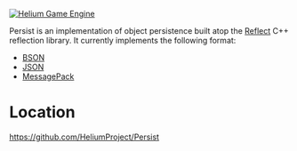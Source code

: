<a href="http://heliumproject.org/">![Helium Game Engine](https://raw.github.com/HeliumProject/Helium/master/Data/Textures/Helium.png)</a>

Persist is an implementation of object persistence built atop the [Reflect](https://github.com/HeliumProject/Reflect) C++ reflection library.  It currently implements the following format:
* [BSON](http://bsonspec.org/)
* [JSON](http://json.com/)
* [MessagePack](http://msgpack.org/)

Location
========
https://github.com/HeliumProject/Persist
